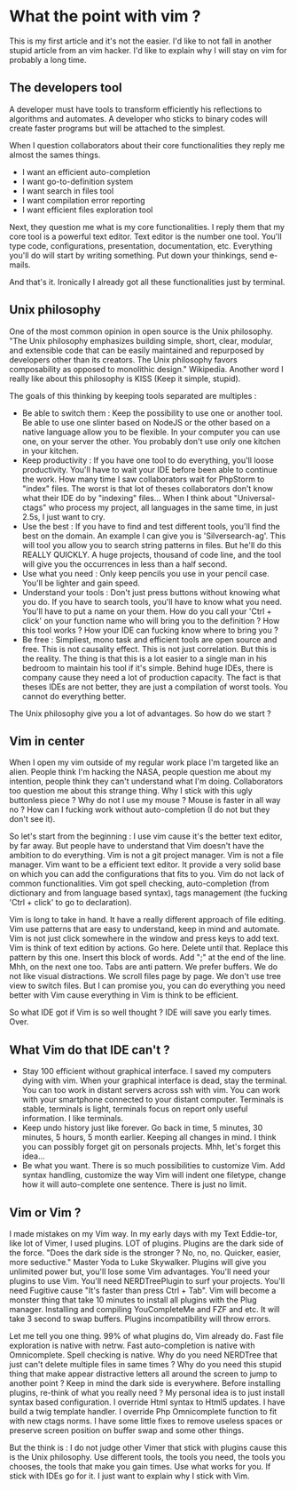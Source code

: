 
What the point with vim ?
=========================

This is my first article and it's not the easier. I'd like to not fall in another stupid article from an vim hacker. I'd like to explain why I will stay on vim for probably a long time.

The developers tool
--------------------

A developer must have tools to transform efficiently his reflections to algorithms and automates. A developer who sticks to binary codes will create faster programs but will be attached to the simplest.

When I question collaborators about their core functionalities they reply me almost the sames things.
- I want an efficient auto-completion
- I want go-to-definition system
- I want search in files tool
- I want compilation error reporting
- I want efficient files exploration tool

Next, they question me what is my core functionalities. I reply them that my core tool is a powerful text editor. Text editor is the number one tool. You'll type code, configurations, presentation, documentation, etc. Everything you'll do will start by writing something. Put down your thinkings, send e-mails.

And that's it. Ironically I already got all these functionalities just by terminal.

Unix philosophy
--------------

One of the most common opinion in open source is the Unix philosophy.
"The Unix philosophy emphasizes building simple, short, clear, modular, and extensible code that can be easily maintained and repurposed by developers other than its creators. The Unix philosophy favors composability as opposed to monolithic design." Wikipedia.
Another word I really like about this philosophy is KISS (Keep it simple, stupid).

The goals of this thinking by keeping tools separated are multiples :
- Be able to switch them : Keep the possibility to use one or another tool. Be able to use one slinter based on NodeJS or the other based on a native language allow you to be flexible. In your computer you can use one, on your server the other. You probably don't use only one kitchen in your kitchen.
- Keep productivity : If you have one tool to do everything, you'll loose productivity. You'll have to wait your IDE before been able to continue the work. How many time I saw collaborators wait for PhpStorm to "index" files. The worst is that lot of theses collaborators don't know what their IDE do by "indexing" files... When I think about "Universal-ctags" who process my project, all languages in the same time, in just 2.5s, I just want to cry.
- Use the best : If you have to find and test different tools, you'll find the best on the domain. An example I can give you is 'Silversearch-ag'. This will tool you allow you to search string patterns in files. But he'll do this REALLY QUICKLY. A huge projects, thousand of code line, and the tool will give you the occurrences in less than a half second.
- Use what you need : Only keep pencils you use in your pencil case. You'll be lighter and gain speed.
- Understand your tools : Don't just press buttons without knowing what you do. If you have to search tools, you'll have to know what you need. You'll have to put a name on your them. How do you call your 'Ctrl + click' on your function name who will bring you to the definition ? How this tool works ? How your IDE can fucking know where to bring you ?
- Be free : Simpliest, mono task and efficient tools are open source and free. This is not causality effect. This is not just correlation. But this is the reality. The thing is that this is a lot easier to a single man in his bedroom to maintain his tool if it's simple. Behind huge IDEs, there is company cause they need a lot of production capacity. The fact is that theses IDEs are not better, they are just a compilation of worst tools. You cannot do everything better.

The Unix philosophy give you a lot of advantages. So how do we start ?

Vim in center
-------------

When I open my vim outside of my regular work place I'm targeted like an alien. People think I'm hacking the NASA, people question me about my intention, people think they can't understand what I'm doing. Collaborators too question me about this strange thing. Why I stick with this ugly buttonless piece ? Why do not I use my mouse ? Mouse is faster in all way no ? How can I fucking work without auto-completion (I do not but they don't see it).

So let's start from the beginning :
I use vim cause it's the better text editor, by far away. But people have to understand that Vim doesn't have the ambition to do everything. Vim is not a git project manager. Vim is not a file manager. Vim want to be a efficient text editor. It provide a very solid base on which you can add the configurations that fits to you.
Vim do not lack of common functionalities. Vim got spell checking, auto-completion (from dictionary and from language based syntax), tags management (the fucking 'Ctrl + click' to go to declaration).

Vim is long to take in hand. It have a really different approach of file editing. Vim use patterns that are easy to understand, keep in mind and automate. Vim is not just click somewhere in the window and press keys to add text. Vim is think of text edition by actions. Go here. Delete until that. Replace this pattern by this one. Insert this block of words. Add ";" at the end of the line. Mhh, on the next one too.
Tabs are anti pattern. We prefer buffers. We do not like visual distractions. We scroll files page by page. We don't use tree view to switch files. But I can promise you, you can do everything you need better with Vim cause everything in Vim is think to be efficient.

So what IDE got if Vim is so well thought ? IDE will save you early times. Over.

What Vim do that IDE can't ?
----------------------------

- Stay 100 efficient without graphical interface. I saved my computers dying with vim. When your graphical interface is dead, stay the terminal. You can too work in distant servers across ssh with vim. You can work with your smartphone connected to your distant computer. Terminals is stable, terminals is light, terminals focus on report only useful information. I like terminals.
- Keep undo history just like forever. Go back in time, 5 minutes, 30 minutes, 5 hours, 5 month earlier. Keeping all changes in mind. I think you can possibly forget git on personals projects. Mhh, let's forget this idea...
- Be what you want. There is so much possibilities to customize Vim. Add syntax handling, customize the way Vim will indent one filetype, change how it will auto-complete one sentence. There is just no limit.

Vim or Vim ?
------------

I made mistakes on my Vim way. In my early days with my Text Eddie-tor, like lot of Vimer, I used plugins. LOT of plugins. Plugins are the dark side of the force. "Does the dark side is the stronger ? No, no, no. Quicker, easier, more seductive." Master Yoda to Luke Skywalker.
Plugins will give you unlimited power but, you'll lose some Vim advantages. You'll need your plugins to use Vim. You'll need NERDTreePlugin to surf your projects. You'll need Fugitive cause "It's faster than press Ctrl + Tab". Vim will become a monster thing that take 10 minutes to install all plugins with the Plug manager. Installing and compiling YouCompleteMe and FZF and etc. It will take 3 second to swap buffers. Plugins incompatibility will throw errors.

Let me tell you one thing. 99% of what plugins do, Vim already do. Fast file exploration is native with netrw. Fast auto-completion is native with Omnicomplete. Spell checking is native. Why do you need NERDTree that just can't delete multiple files in same times ? Why do you need this stupid thing that make appear distractive letters all around the screen to jump to another point ?
Keep in mind the dark side is everywhere. Before installing plugins, re-think of what you really need ?
My personal idea is to just install syntax based configuration. I override Html syntax to Html5 updates. I have build a twig template handler. I override Php Omnicomplete function to fit with new ctags norms. I have some little fixes to remove useless spaces or preserve screen position on buffer swap and some other things.

But the think is : I do not judge other Vimer that stick with plugins cause this is the Unix philosophy. Use different tools, the tools you need, the tools you chooses, the tools that make you gain times. Use what works for you. If stick with IDEs go for it. I just want to explain why I stick with Vim.
